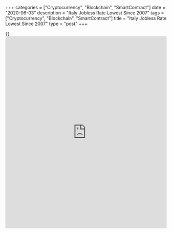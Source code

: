 +++
categories = ["Cryptocurrency", "Blockchain", "SmartContract"]
date = "2020-06-03"
description = "Italy Jobless Rate Lowest Since 2007"
tags = ["Cryptocurrency", "Blockchain", "SmartContract"]
title = "Italy Jobless Rate Lowest Since 2007"
type = "post"
+++

{{<iframe id="large-banner" src="https://www.bounty.group/#slide=22.0" width="100%" height="600" scrolling="no" style="border: 0px solid rgb(216, 221, 230); border-radius: 3px;">}}

Italy's jobless rate decreased to the lowest level in more than twelve
years in April, data from the statistical office ISTAT showed on
Wednesday.

The jobless rate fell to 6.3 percent in April from 8.0 percent in March.
Economists had expected the rate to rise to 9.5 percent. A similar lower
rate was last reported in November 2007.

The number of jobseekers decreased to 1.543 million in April from 2.027
million in the preceding month.

The employment rate fell to 57.9 percent in April from 58.6 percent in
the previous month.

The unemployment rate among the youth aged between 15 and 24, decreased
to 20.3 percent in April from 26.5 in the prior month. This was the
lowest since early 2008.

For comments and feedback [contact](https://www.playgroundfx.com/contact/): editorial@rtt[news](https://www.letsplayfx.com/blog/forex-news-website/).com

[Economic News][1]

 **What parts of the world are seeing the best (and worst) economic
performances lately? Click[here][2] to check out our [Econ Scorecard][2]
and find out! See up-to-the-moment [ranking](https://www.playgroundfx.com/blog/crypto-exchange-ranking/)s for the best and worst
performers in [GDP][2], [unemployment rate][3], [inflation][4] and much
more.**

   1. www.rtt[news](https://www.letsplayfx.com/blog/forex-news-website/).com/Content/EconomicNews.aspx
   2. www.rtt[news](https://www.letsplayfx.com/blog/forex-news-website/).com/economic-scorecard/world-rank/GDP/highest-performance.aspx
   3. www.rtt[news](https://www.letsplayfx.com/blog/forex-news-website/).com/economic-scorecard/world-rank/unemployment-rate/lowest-performance.aspx
   4. www.rtt[news](https://www.letsplayfx.com/blog/forex-news-website/).com/economic-scorecard/world-rank/CPI/highest-performance.aspx